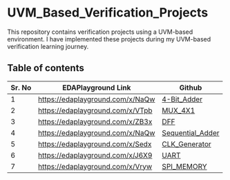 # UVM_Based_Verification_Projects
This repository contains verification projects using a UVM-based environment. I have implemented these projects during my UVM-based verification learning journey.

## Table of contents
| Sr. No | EDAPlayground Link | Github |
| --- | ---- | ---- |
| 1 | https://edaplayground.com/x/NaQw | [4-Bit_Adder](https://github.com/AYYAZmayo/UVM_Based_Verification_Projects/tree/main/4bit_adder)                                |
| 2 | https://edaplayground.com/x/VTpb | [MUX_4X1](https://github.com/AYYAZmayo/UVM_Based_Verification_Projects/tree/main/mux4x1)                                |
| 3 | https://edaplayground.com/x/ZB3x | [DFF](https://github.com/AYYAZmayo/UVM_Based_Verification_Projects/tree/main/DFF)                                |
| 4 | https://edaplayground.com/x/NaQw | [Sequential_Adder](https://github.com/AYYAZmayo/UVM_Based_Verification_Projects/tree/main/Sequential_Adder)                                |
| 5 | https://edaplayground.com/x/Sedx | [CLK_Generator](https://github.com/AYYAZmayo/UVM_Based_Verification_Projects/tree/main/CLK_Generator)                                |
| 6 | https://edaplayground.com/x/J6X9 | [UART](https://github.com/AYYAZmayo/UVM_Based_Verification_Projects/tree/main/UART)                                |
| 7 | https://edaplayground.com/x/Vryw | [SPI_MEMORY](https://github.com/AYYAZmayo/UVM_Based_Verification_Projects/tree/main/SPI_MEMORY)                                |
